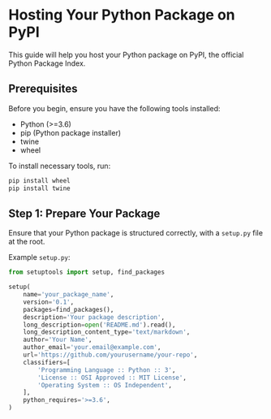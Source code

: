 
# Hosting Your Python Package on PyPI

This guide will help you host your Python package on PyPI, the official Python Package Index.

## Prerequisites

Before you begin, ensure you have the following tools installed:
- Python (>=3.6)
- pip (Python package installer)
- twine
- wheel

To install necessary tools, run:

```bash
pip install wheel
pip install twine
```

## Step 1: Prepare Your Package

Ensure that your Python package is structured correctly, with a `setup.py` file at the root.

Example `setup.py`:

```python
from setuptools import setup, find_packages

setup(
    name='your_package_name',
    version='0.1',
    packages=find_packages(),
    description='Your package description',
    long_description=open('README.md').read(),
    long_description_content_type='text/markdown',
    author='Your Name',
    author_email='your.email@example.com',
    url='https://github.com/yourusername/your-repo',
    classifiers=[
        'Programming Language :: Python :: 3',
        'License :: OSI Approved :: MIT License',
        'Operating System :: OS Independent',
    ],
    python_requires='>=3.6',
)
```
